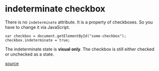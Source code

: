 # indeterminate checkbox

There is no `indeterminate` attribute. It is a property of checkboxes. So you have to change it via JavaScript.

    var checkbox = document.getElementById("some-checkbox");
    checkbox.indeterminate = true;

The indeterminate state is **visual only**. The checkbox is still either checked or unchecked as a state.

[source](https://css-tricks.com/indeterminate-checkboxes/)
